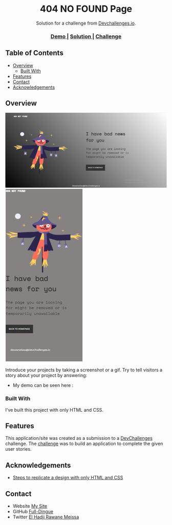 <!-- Please update value in the {}  -->

<h1 align="center">404 NO FOUND Page</h1>

<div align="center">
   Solution for a challenge from  <a href="http://devchallenges.io" target="_blank">Devchallenges.io</a>.
</div>

<div align="center">
  <h3>
    <a href="https://404pagechallenge.netlify.app/">
      Demo
    </a>
    <span> | </span>
    <a href="file:///C:/Users/user/Desktop/Projects/404%20Page/404%20Page.html">
      Solution
    </a>
    <span> | </span>
    <a href="https://devchallenges.io/challenges/wBunSb7FPrIepJZAg0sY">
      Challenge
    </a>
  </h3>
</div>

<!-- TABLE OF CONTENTS -->

## Table of Contents

- [Overview](#overview)
  - [Built With](#built-with)
- [Features](#features)
- [Contact](#contact)
- [Acknowledgements](#acknowledgements)

<!-- OVERVIEW -->

## Overview

![screenshot](Overview.jpg)
![screenshot](Overview2.jpg)

Introduce your projects by taking a screenshot or a gif. Try to tell visitors a story about your project by answering:

- My demo can be seen here : 

### Built With

<!-- This section should list any major frameworks that you built your project using. Here are a few examples.-->
I've built this project with only HTML and CSS.
## Features

<!-- List the features of your application or follow the template. Don't share the figma file here :) -->

This application/site was created as a submission to a [DevChallenges](https://devchallenges.io/challenges) challenge. The [challenge](https://devchallenges.io/challenges/wBunSb7FPrIepJZAg0sY) was to build an application to complete the given user stories.


## Acknowledgements

<!-- This section should list any articles or add-ons/plugins that helps you to complete the project. This is optional but it will help you in the future. For exmpale -->

- [Steps to replicate a design with only HTML and CSS](https://devchallenges-blogs.web.app/how-to-replicate-design/)

## Contact

- Website [My Site](https://404pagechallenge.netlify.app/)
- GitHub [Full-Dingue](https://github.com/Full-Dingue/404-Page-Challenge)
- Twitter [El Hadji Rawane Meissa](https://twitter.com/hadji_meissa)
